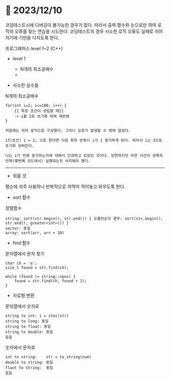 # 📅 2023/12/10

코딩테스트시에 디버깅이 불가능한 경우가 많다. 따라서 출력 함수와 눈으로만 하여 로직의 오류를 찾는 연습을 시도한다. 
    코딩테스트의 경우 사소한 로직 오류도 실패로 이어지기에 기반을 다지도록 한다.

프로그래머스 level 1~2 (C++)
- level 1
    - N개의 최소공배수
    - 




- 사소한 실수들

N개의 최소공배수

    for(int i=2; i<=100; i++) {
        {{ 특정 조건이 성립할 때}}
        -> i를 2로 초기화 하여 재반복
    }

    처음에는 위의 로직으로 구상했다. 그러나 오류가 발생할 수 밖에 없었다.

    if(조건) i = 2; 으로 한다면 다음 회차 반복시 i가 1 증가하게 된다. 따라서 i는 3으로 초기화 되버린다.

    나는 i가 언제 증가하는지에 대해서 간과하고 있었던 것이다. 당연하지만 어떤 사건이 정확히 언제(몇번째 코드에서) 실행되는지 숙지해야 했다.



***


- 외울 것

평소에 자주 사용하나 반복적으로 까먹어 적어놓고 외우도록 한다.

- sort 함수

정렬함수

    string: sort(str.begin(), str.end()) { 오름차순의 경우: sort(str.begin(), str.end(), greater<int>()) }
    vector: 동일
    array: sort(arr, arr + 10)

- find 함수

문자열에서 문자 찾기

    char ch = 'a';
    size_t found = str.find(ch);
    
    while (found != string::npos) {
        found = str.find(ch, found + 1);
    }

- 자료형 변환

문자열에서 숫자로

    string to int: i = stoi(str)
    string to long: 동일
    string to float: 동일
    string to double: 동일
    등등

숫자에서 문자로

    int to string:    str = to_string(num)
    double to string: 동일
    flaot to string:  동일
    등등